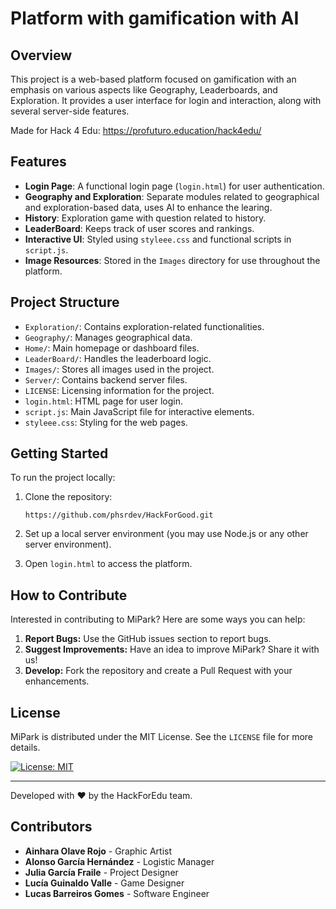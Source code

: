 # Platform with gamification with AI

## Overview
This project is a web-based platform focused on gamification with an emphasis on various aspects like Geography, Leaderboards, and Exploration. It provides a user interface for login and interaction, along with several server-side features.

Made for Hack 4 Edu: https://profuturo.education/hack4edu/

## Features
- **Login Page**: A functional login page (`login.html`) for user authentication.
- **Geography and Exploration**: Separate modules related to geographical and exploration-based data, uses AI to enhance the learing.
- **History**: Exploration game with question related to history.
- **LeaderBoard**: Keeps track of user scores and rankings.
- **Interactive UI**: Styled using `styleee.css` and functional scripts in `script.js`.
- **Image Resources**: Stored in the `Images` directory for use throughout the platform.

## Project Structure
- `Exploration/`: Contains exploration-related functionalities.
- `Geography/`: Manages geographical data.
- `Home/`: Main homepage or dashboard files.
- `LeaderBoard/`: Handles the leaderboard logic.
- `Images/`: Stores all images used in the project.
- `Server/`: Contains backend server files.
- `LICENSE`: Licensing information for the project.
- `login.html`: HTML page for user login.
- `script.js`: Main JavaScript file for interactive elements.
- `styleee.css`: Styling for the web pages.

## Getting Started
To run the project locally:
1. Clone the repository:

   ```
   https://github.com/phsrdev/HackForGood.git
2. Set up a local server environment (you may use Node.js or any other server environment).
3. Open `login.html` to access the platform.

## How to Contribute

Interested in contributing to MiPark? Here are some ways you can help:

1. **Report Bugs:** Use the GitHub issues section to report bugs.
2. **Suggest Improvements:** Have an idea to improve MiPark? Share it with us!
3. **Develop:** Fork the repository and create a Pull Request with your enhancements.

## License

MiPark is distributed under the MIT License. See the `LICENSE` file for more details.

[![License: MIT](https://img.shields.io/badge/License-MIT-yellow.svg)](https://opensource.org/licenses/MIT)

---

Developed with ❤️ by the HackForEdu team.

## Contributors

- **Ainhara Olave Rojo** - Graphic Artist
- **Alonso García Hernández** - Logistic Manager
- **Julia García Fraile** - Project Designer
- **Lucía Guinaldo Valle** - Game Designer
- **Lucas Barreiros Gomes** - Software Engineer

